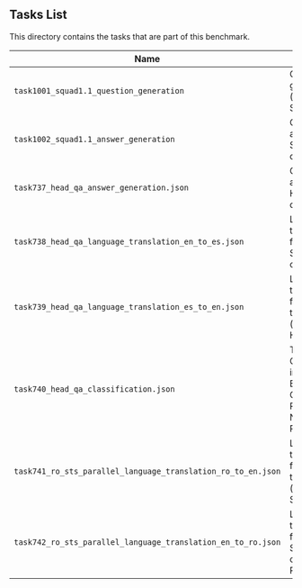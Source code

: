 ## Tasks List 

This directory contains the tasks that are part of this benchmark. 


Name | Summary | Category
---- | ----------- | --------
`task1001_squad1.1_question_generation` | Generating guestions (based on SQuAD 1.1) | Question Generation  
`task1002_squad1.1_answer_generation` | Generating answers to SQuAD 1.1 questions | Answer Generation
`task737_head_qa_answer_generation.json` | Generating answers to HEAD_QA questions | Answer Generation
`task738_head_qa_language_translation_en_to_es.json` | Language translation from English to Spanish (based on HEAD_QA) | Language Translation
`task739_head_qa_language_translation_es_to_en.json` | Language translation from Spanish to English (based on HEAD_QA) | Language Translation
`task740_head_qa_classification.json` | Topic Classification into Medicine, Biology, Chemistry, Psychology, Nursing and Pharamacology| Classification task
`task741_ro_sts_parallel_language_translation_ro_to_en.json` | Language translation from Romania to English (based on RO-STS-Parallel) | Language Translation
`task742_ro_sts_parallel_language_translation_en_to_ro.json` | Language translation from English to Spanish (based on RO-STS-Parallel) | Language Translation 